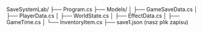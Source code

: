 SaveSystemLab/
├── Program.cs
├── Models/
│   ├── GameSaveData.cs
│   ├── PlayerData.cs
│   ├── WorldState.cs
│   ├── EffectData.cs
│   ├── GameTime.cs
│   └── InventoryItem.cs
├── save1.json         (nasz plik zapisu)
